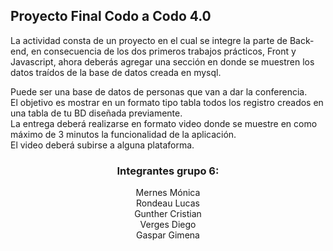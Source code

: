 ## Proyecto Final Codo a Codo 4.0 
<p>La actividad consta de un proyecto en el cual se integre la parte de Back-end, en consecuencia de los dos primeros trabajos prácticos, Front y Javascript, ahora deberás agregar una sección en donde se muestren los datos traídos de la base de datos creada en mysql.</p>
<p>
Puede ser una base de datos de personas que van a dar la conferencia.<br>
El objetivo es mostrar en un formato tipo tabla todos los registro creados en una tabla de tu BD diseñada previamente.<br>
La entrega deberá realizarse en formato video donde se muestre en como máximo de 3 minutos la funcionalidad de la aplicación.<br>
El video deberá subirse a alguna plataforma.</p>

<h3 align="center">Integrantes grupo 6:</h3>
<p align="center">
  Mernes Mónica<br>
  Rondeau Lucas<br>
  Gunther Cristian<br>
  Verges Diego<br>
  Gaspar Gimena
</p>
